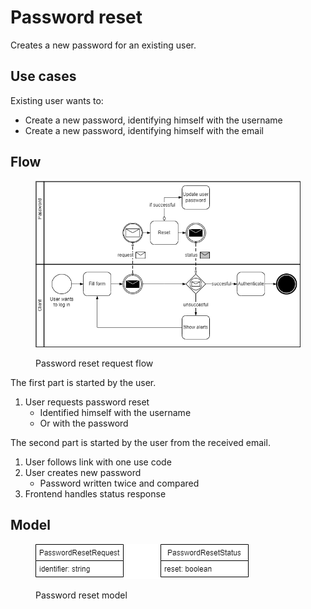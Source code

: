 # Password reset

Creates a new password for an existing user.

## Use cases

Existing user wants to:

* Create a new password, identifying himself with the username
* Create a new password, identifying himself with the email

## Flow

<figure><img src="../../.gitbook/assets/reset_password_bpmn.drawio.png" alt=""><figcaption><p>Password reset request flow</p></figcaption></figure>

The first part is started by the user.

1. User requests password reset
   * Identified himself with the username
   * Or with the password

The second part is started by the user from the received email.

1. User follows link with one use code
2. User creates new password
   * Password written twice and compared
3. Frontend handles status response

## Model

<figure><img src="../../.gitbook/assets/password_reset_model.drawio.png" alt=""><figcaption><p>Password reset model</p></figcaption></figure>
